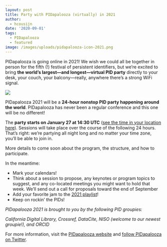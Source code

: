 ```yaml
---
layout: post
title: Party with PIDapalooza (virtually) in 2021
author:
  - hcousijn
date: '2020-09-01'
tags:
  - PIDapalooza
  - featured
image: /images/uploads/pidapalooza-icon-2021.png
---
```

PIDapalooza is going online in 2021! We wish we could all be together in person for the fifth (!) festival of persistent identifiers, but we’re excited to bring **the world’s largest—and longest—virtual PID party** directly to your desk, your couch, your balcony—really, anywhere there’s a strong WiFi signal.

![](/images/uploads/pidapalooza2021-savedate-imagecard.png)

PIDapalooza 2021 will be a **24-hour nonstop PID party happening around the world**. PIDapalooza has never been a regular conference and this one will be no different!

The **party starts on January 27 at 14:30 UTC** ([see the time in your location here](https://www.timeanddate.com/worldclock/fixedtime.html?msg=PIDapalooza+2021&iso=20210127T1430)). Sessions will take place over the course of the following 24 hours. That’s right: we’re partying all night long and no matter your time zone, you’ll be able to join in.



More details to come soon about the program, the structure, and how to participate.



In the meantime:



* Mark your calendars!
* Think about a session to propose, any keynotes or program topics to suggest, and any co-located meetings you might want to hold that week. We’ll send out a call for proposals toward the end of September
* Add your favorite jam to the [2021 playlist](https://open.spotify.com/playlist/1qpTPRSq6fOf8W5lDOxXl4?si=763YuTtcRVS7_BHC-SWmeg)! 
* Keep on rockin’ the PIDs!

_PIDapalooza 2021 is brought to you by the following PID groupies:_

_California Digital Library, Crossref, DataCite, NISO (welcome to our newest groupie!), and ORCID_



For more information, visit the [PIDapalooza website](https://pidapalooza.org/) and [follow PIDapalooza on Twitter](https://twitter.com/pidapalooza).
